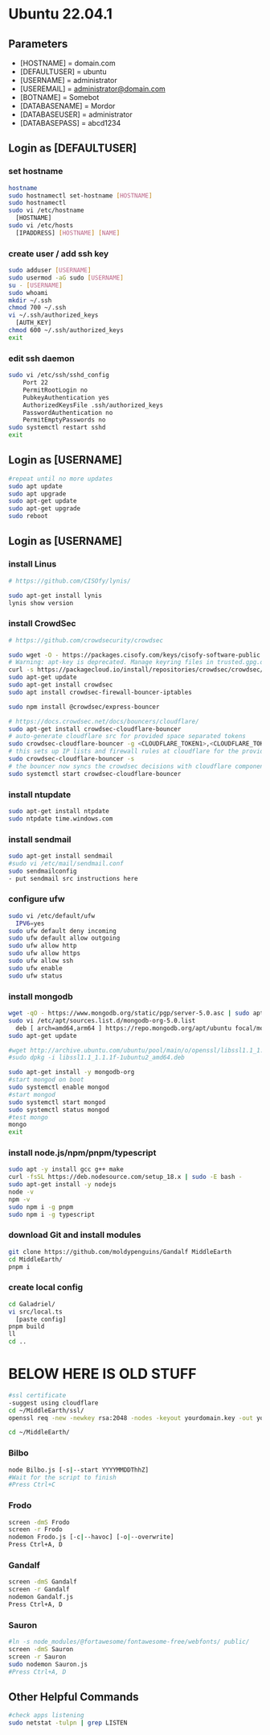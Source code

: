 # Ubuntu 22.04.1

## Parameters
* [HOSTNAME] = domain.com
* [DEFAULTUSER] = ubuntu
* [USERNAME] = administrator
* [USEREMAIL] = administrator@domain.com
* [BOTNAME] = Somebot
* [DATABASENAME] = Mordor
* [DATABASEUSER] = administrator
* [DATABASEPASS] = abcd1234



## Login as [DEFAULTUSER]

### set hostname
```bash 
hostname  
sudo hostnamectl set-hostname [HOSTNAME]  
sudo hostnamectl 
sudo vi /etc/hostname 
  [HOSTNAME] 
sudo vi /etc/hosts 
  [IPADDRESS] [HOSTNAME] [NAME] 
```
### create user / add ssh key
```bash
sudo adduser [USERNAME]
sudo usermod -aG sudo [USERNAME]
su - [USERNAME]
sudo whoami
mkdir ~/.ssh
chmod 700 ~/.ssh
vi ~/.ssh/authorized_keys
  [AUTH_KEY]
chmod 600 ~/.ssh/authorized_keys
exit
```
### edit ssh daemon
```bash
sudo vi /etc/ssh/sshd_config
    Port 22
    PermitRootLogin no
    PubkeyAuthentication yes
    AuthorizedKeysFile .ssh/authorized_keys
    PasswordAuthentication no
    PermitEmptyPasswords no
sudo systemctl restart sshd
exit
```

## Login as [USERNAME]

```bash
#repeat until no more updates
sudo apt update
sudo apt upgrade
sudo apt-get update
sudo apt-get upgrade
sudo reboot
```

## Login as [USERNAME]

### install Linus
```bash 
# https://github.com/CISOfy/lynis/

sudo apt-get install lynis
lynis show version
```

### install CrowdSec
```bash
# https://github.com/crowdsecurity/crowdsec

sudo wget -O - https://packages.cisofy.com/keys/cisofy-software-public.key | sudo apt-key add -
# Warning: apt-key is deprecated. Manage keyring files in trusted.gpg.d instead (see apt-key(8)).
curl -s https://packagecloud.io/install/repositories/crowdsec/crowdsec/script.deb.sh | sudo bash
sudo apt-get update
sudo apt-get install crowdsec
sudo apt install crowdsec-firewall-bouncer-iptables

sudo npm install @crowdsec/express-bouncer

# https://docs.crowdsec.net/docs/bouncers/cloudflare/
sudo apt-get install crowdsec-cloudflare-bouncer
# auto-generate cloudflare src for provided space separated tokens 
sudo crowdsec-cloudflare-bouncer -g <CLOUDFLARE_TOKEN1>,<CLOUDFLARE_TOKEN2> -o /etc/crowdsec/bouncers/crowdsec-cloudflare-bouncer.yaml
# this sets up IP lists and firewall rules at cloudflare for the provided src. 
sudo crowdsec-cloudflare-bouncer -s
# the bouncer now syncs the crowdsec decisions with cloudflare components.
sudo systemctl start crowdsec-cloudflare-bouncer
```


### install ntupdate
```bash
sudo apt-get install ntpdate
sudo ntpdate time.windows.com
```


### install sendmail
```bash
sudo apt-get install sendmail
#sudo vi /etc/mail/sendmail.conf
sudo sendmailconfig
- put sendmail src instructions here
```

### configure ufw
```bash
sudo vi /etc/default/ufw
  IPV6=yes
sudo ufw default deny incoming
sudo ufw default allow outgoing
sudo ufw allow http
sudo ufw allow https
sudo ufw allow ssh
sudo ufw enable
sudo ufw status
```

### install mongodb
```bash
wget -qO - https://www.mongodb.org/static/pgp/server-5.0.asc | sudo apt-key add -
sudo vi /etc/apt/sources.list.d/mongodb-org-5.0.list
  deb [ arch=amd64,arm64 ] https://repo.mongodb.org/apt/ubuntu focal/mongodb-org/5.0 multiverse
sudo apt-get update

#wget http://archive.ubuntu.com/ubuntu/pool/main/o/openssl/libssl1.1_1.1.1f-1ubuntu2_amd64.deb
#sudo dpkg -i libssl1.1_1.1.1f-1ubuntu2_amd64.deb

sudo apt-get install -y mongodb-org
#start mongod on boot
sudo systemctl enable mongod
#start mongod
sudo systemctl start mongod
sudo systemctl status mongod
#test mongo
mongo
exit
```

### install node.js/npm/pnpm/typescript
```bash
sudo apt -y install gcc g++ make
curl -fsSL https://deb.nodesource.com/setup_18.x | sudo -E bash -
sudo apt-get install -y nodejs
node -v
npm -v
sudo npm i -g pnpm
sudo npm i -g typescript
```

### download Git and install modules
```bash
git clone https://github.com/moldypenguins/Gandalf MiddleEarth
cd MiddleEarth/
pnpm i
```


### create local config
```bash
cd Galadriel/
vi src/local.ts
  [paste config]
pnpm build
ll
cd ..
```






# BELOW HERE IS OLD STUFF

```bash
#ssl certificate
-suggest using cloudflare
cd ~/MiddleEarth/ssl/
openssl req -new -newkey rsa:2048 -nodes -keyout yourdomain.key -out yourdomain.csr

cd ~/MiddleEarth/
```

### Bilbo
```bash
node Bilbo.js [-s|--start YYYYMMDDThhZ]
#Wait for the script to finish
#Press Ctrl+C
```

### Frodo
```bash
screen -dmS Frodo
screen -r Frodo
nodemon Frodo.js [-c|--havoc] [-o|--overwrite]
Press Ctrl+A, D
```

### Gandalf
```bash
screen -dmS Gandalf
screen -r Gandalf
nodemon Gandalf.js
Press Ctrl+A, D
```

### Sauron
```bash
#ln -s node_modules/@fortawesome/fontawesome-free/webfonts/ public/
screen -dmS Sauron
screen -r Sauron
sudo nodemon Sauron.js
#Press Ctrl+A, D
```

## Other Helpful Commands
```bash
#check apps listening
sudo netstat -tulpn | grep LISTEN
```